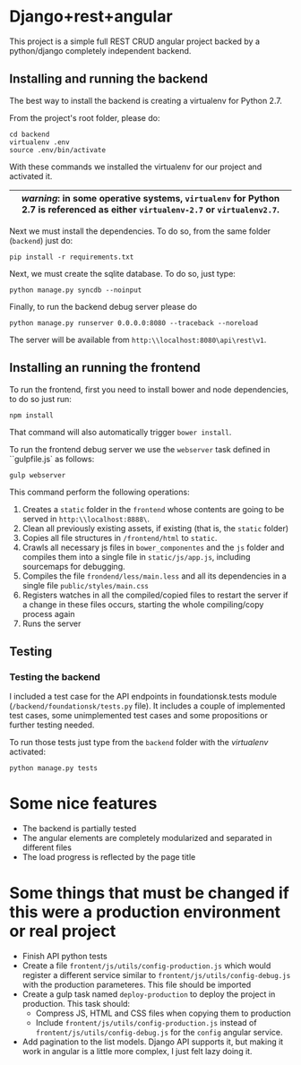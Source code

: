 # Django+rest+angular 

This project is a simple full REST CRUD angular project backed by a 
python/django completely independent backend.

## Installing and running the backend

The best way to install the backend is creating a virtualenv for Python 2.7. 

From the project's root folder, please do:

    cd backend
    virtualenv .env
    source .env/bin/activate

With these commands we installed the virtualenv for our project and activated it.


|*warning*: in some operative systems, ``virtualenv`` for Python 2.7 is  referenced as either `virtualenv-2.7` or `virtualenv2.7`.|
| ------------------------------------------------------------------------------------------------------------------------------- |


Next we must install the dependencies. To do so, from the same folder (``backend``) just do:

    pip install -r requirements.txt
    
Next, we must create the sqlite database. To do so, just type:

    python manage.py syncdb --noinput

Finally, to run the backend debug server please do

    python manage.py runserver 0.0.0.0:8080 --traceback --noreload 
    
The server will be available from ``http:\\localhost:8080\api\rest\v1``.

## Installing an running the frontend

To run the frontend, first you need to install bower and node dependencies, to do so just run:

    npm install
    
That command will also automatically trigger ``bower install``.

To run the frontend debug server we use the ``webserver`` task defined in ``gulpfile.js` as follows:

    gulp webserver
    
This command perform the following operations:

1. Creates a ``static`` folder in the ``frontend`` whose contents are going to be served in ``http:\\localhost:8888\``.
2. Clean all previously existing assets, if existing (that is, the ``static`` folder)
3. Copies all file structures in ``/frontend/html`` to ``static``.
4. Crawls all necessary js files in ``bower_componentes`` and the ``js`` folder and compiles them into a single file in ``static/js/app.js``, including sourcemaps for debugging.
5. Compiles the file ``frondend/less/main.less`` and all its dependencies in a single file ``public/styles/main.css``
6. Registers watches in all the compiled/copied files to restart the server if a change in these files occurs, starting the whole compiling/copy process again
7. Runs the server

## Testing

### Testing the backend

I included a test case for the API endpoints in foundationsk.tests module (``/backend/foundationsk/tests.py`` file). It includes a couple of implemented test cases, some unimplemented test cases and some propositions or further testing needed.

To run those tests just type from the ``backend`` folder with the _virtualenv_ activated:

    python manage.py tests
    
# Some nice features
- The backend is partially tested
- The angular elements are completely modularized and separated in different files
- The load progress is reflected by the page title
    
# Some things that must be changed if this were a production environment or real project

- Finish API python tests
- Create a file ``frontent/js/utils/config-production.js`` which would register a different service similar to ``frontent/js/utils/config-debug.js`` with the production parameteres. This file should be imported 
- Create a gulp task named ``deploy-production`` to deploy the project in production. This task should:
  - Compress JS, HTML and CSS files when copying them to production
  - Include ``frontent/js/utils/config-production.js`` instead of ``frontent/js/utils/config-debug.js`` for the ``config`` angular service.
- Add pagination to the list models. Django API supports it, but making it work in angular is a little more complex, I just felt lazy doing it.